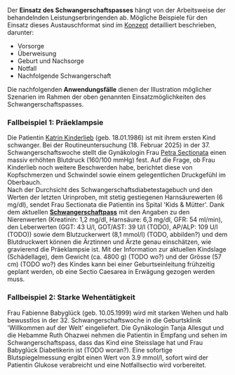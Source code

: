 Der **Einsatz des Schwangerschaftspasses** hängt von der Arbeitsweise der behandelnden Leistungserbringenden ab. Mögliche Beispiele für den Einsatz dieses Austauschformat sind im [Konzept](https://www.e-health-suisse.ch/upload/documents/eSchwangerschaftspass_Konzept_de.pdf) detailliert beschrieben, darunter:
* Vorsorge
* Überweisung
* Geburt und Nachsorge 
* Notfall
* Nachfolgende Schwangerschaft

Die nachfolgenden **Anwendungsfälle** dienen der Illustration möglicher Szenarien im Rahmen der oben genannten Einsatzmöglichkeiten des Schwangerschaftspasses.

### Fallbeispiel 1: Präeklampsie
Die Patientin [Katrin Kinderlieb](Patient-UC1-KatrinKinderlieb.html) (geb. 18.01.1986) ist mit ihrem ersten Kind schwanger. Bei der Routineuntersuchung (18. Februar 2025) in der 37. Schwangerschaftswoche stellt die Gynäkologin Frau [Petra Sectionata](PractitionerRole-UC1-PetraSectionataAtFrauenzimmer.html) einen massiv erhöhten Blutdruck (160/100 mmHg) fest. Auf die Frage, ob Frau Kinderlieb noch weitere Beschwerden habe, berichtet diese von Kopfschmerzen und Schwindel sowie einem gelegentlichen Druckgefühl im Oberbauch.    
Nach der Durchsicht des Schwangerschaftsdiabetestagebuch und den Werten der letzten Urinproben, mit stetig gestiegenen Harnsäurewerten (6 mg/dl), sendet Frau Sectionata die Patientin ins Spital 'Kids & Mütter'. Dank dem aktuellen [**Schwangerschaftpass**](Bundle-UC1-Document.html) mit den Angaben zu den Nierenwerten (Kreatinin: 1,2 mg/dl, Harnsäure: 6,3 mg/dl, GFR: 54 ml/min), den Leberwerten (GGT: 43 U/l, GOT/AST: 39 U/l (TODO), AP/ALP: 109 U/l (TODO)) sowie dem Blutzuckerwert (8,1 mmol/l) (TODO, abbilden?) und dem Blutdruckwert können die Ärztinnen und Ärzte genau einschätzen, wie gravierend die Präeklampsie ist. Mit der Information zur aktuellen Kindslage (Schädellage), dem Gewicht (ca. 4800 g) (TODO wo?) und der Grösse (57 cm) (TODO wo?) des Kindes kann bei einer Geburtseinleitung frühzeitig geplant werden, ob eine Sectio Caesarea in Erwägung gezogen werden muss. 

### Fallbeispiel 2: Starke Wehentätigkeit
Frau Fabienne Babyglück (geb. 10.05.1999) wird mit starken Wehen und halb bewusstlos in der 32. Schwangerschaftswoche in die Geburtsklinik 'Willkommen auf der Welt' eingeliefert. Die Gynäkologin Tanja Allesgut und die Hebamme Ruth Ohazwei nehmen die Patientin in Empfang und sehen im Schwangerschaftspass, dass das Kind eine Steisslage hat und Frau Babyglück Diabetikerin ist (TODO woran?). Eine sofortige Blutspiegelmessung ergibt einen Wert von 3.9 mmol/l, sofort wird der Patientin Glukose verabreicht und eine Notfallsectio wird vorbereitet. 
